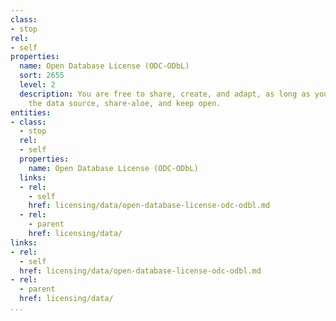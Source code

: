 ```yaml
---
class:
- stop
rel:
- self
properties:
  name: Open Database License (ODC-ODbL)
  sort: 2655
  level: 2
  description: You are free to share, create, and adapt, as long as you attribute
    the data source, share-aloe, and keep open.
entities:
- class:
  - stop
  rel:
  - self
  properties:
    name: Open Database License (ODC-ODbL)
  links:
  - rel:
    - self
    href: licensing/data/open-database-license-odc-odbl.md
  - rel:
    - parent
    href: licensing/data/
links:
- rel:
  - self
  href: licensing/data/open-database-license-odc-odbl.md
- rel:
  - parent
  href: licensing/data/
...
```

